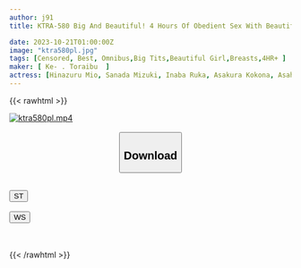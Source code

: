 ```yaml
---
author: j91
title: KTRA-580 Big And Beautiful! 4 Hours Of Obedient Sex With Beautiful Girls With Divine Breasts

date: 2023-10-21T01:00:00Z
image: "ktra580pl.jpg"
tags: [Censored, Best, Omnibus,Big Tits,Beautiful Girl,Breasts,4HR+	]
maker: [ Ke- . Toraibu  ]
actress: [Hinazuru Mio, Sanada Mizuki, Inaba Ruka, Asakura Kokona, Asahi Rin  ]
---
```



{{< rawhtml >}}

<div class="video" data-videoid="W62MlWqZxXi0AY">
    <a href="javascript:;">
        <img src="https://my.j91.asia/posts/ktra580pl/ktra580pl.jpg" width="WIDTH" height="HEIGHT" alt="ktra580pl.mp4" loading="lazy">
    </a>
</div>

<script type="text/javascript" src="https://j91.asia/asset/on-demand-st.js"></script>

<br>
  <link rel="stylesheet" href="https://j91.asia/asset/bs5.css">
  
  <center>
  <button class="btn btn-primary" type="button" data-bs-toggle="collapse" data-bs-target=".multi-collapse" aria-expanded="false" aria-controls="multiCollapseExample1 multiCollapseExample2"><h2>Download</h2></button></center>
</p>
<div class="row">
  <div class="col">
    <div class="collapse multi-collapse" id="multiCollapseExample1">
      <div class="card card-body">
	      	      <br>
<div class="buttons">  
<a href="https://streamtape.to/v/W62MlWqZxXi0AY"><button class="btn-hover color-3"><i class="fa fa-download"></i> ST</button></a></div>
    </div>
  </div>
</div>
  <div class="col">
    <div class="collapse multi-collapse" id="multiCollapseExample2">
      <div class="card card-body">
	      <br>
<div class="buttons">
    <a href="https://wolfstream.tv/5rbrrxi12wix"><button class="btn-hover color-9"><i class="fa fa-download"></i> WS</button></a></div>
<br><br>
      </div>
    </div>
  </div>
</div>

{{< /rawhtml >}}